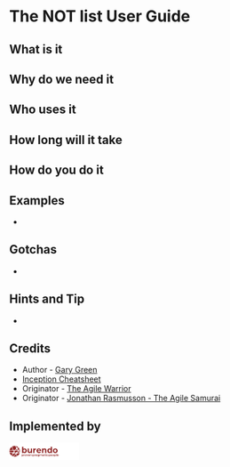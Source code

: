 # The NOT list User Guide
## What is it

## Why do we need it

## Who uses it

## How long will it take

## How do you do it

## Examples
* 

## Gotchas
* 

## Hints and Tip
* 
## Credits
* Author - [Gary Green](mailto:contact@burendo.com) 
* [Inception Cheatsheet](http://bad.tools/delivery/docs/cheatsheet-inception.pdf)
* Originator - [The Agile Warrior](https://agilewarrior.wordpress.com/2010/11/06/the-agile-inception-deck/)
* Originator - [Jonathan Rasmusson - The Agile Samurai](https://pragprog.com/titles/jtrap/the-agile-samurai)

## Implemented by
[<img src=https://github.com/garygreenBAD/inception/raw/master/images/burendo%20header.png width=25%>](http://burendo.com)
